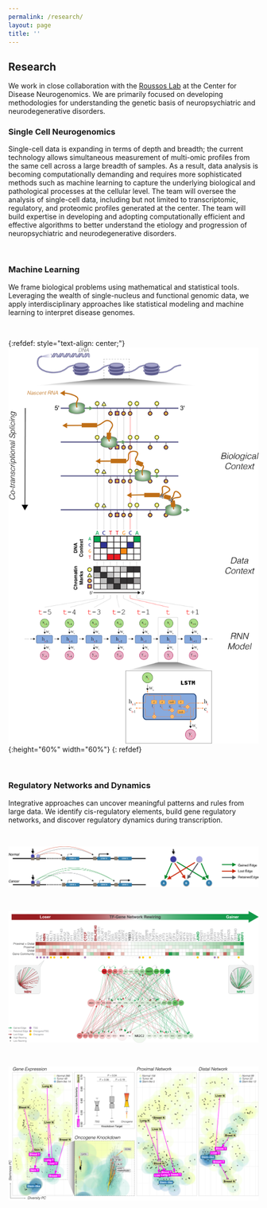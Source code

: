 ```yaml
---
permalink: /research/
layout: page
title: ''
---
```


## Research

We work in close collaboration with the [Roussos Lab](http://labs.icahn.mssm.edu/roussos-lab/) at the Center for Disease Neurogenomics. We are primarily focused on developing methodologies for understanding the genetic basis of neuropsychiatric and neurodegenerative disorders.

### Single Cell Neurogenomics
Single-cell data is expanding in terms of depth and breadth; the current technology allows simultaneous measurement of multi-omic profiles from the same cell across a large breadth of samples. As a result, data analysis is becoming computationally demanding and requires more sophisticated methods such as machine learning to capture the underlying biological and pathological processes at the cellular level. The team will oversee the analysis of single-cell data, including but not limited to transcriptomic, regulatory, and proteomic profiles generated at the center. The team will build expertise in developing and adopting computationally efficient and effective algorithms to better understand the etiology and progression of neuropsychiatric and neurodegenerative disorders.

<br>

### Machine Learning

We frame biological problems using mathematical and statistical tools. Leveraging the wealth of single-nucleus and functional genomic data, we apply interdisciplinary approaches like statistical modeling and machine learning to interpret disease genomes.

<br>

{:refdef: style="text-align: center;"}
![ESPRNN Overview](/images/ESPRNN_overview.png){:height="60%" width="60%"}
{: refdef}

<br>

### Regulatory Networks and Dynamics

Integrative approaches can uncover meaningful patterns and rules from large data. We identify cis-regulatory elements, build gene regulatory networks, and discover regulatory dynamics during transcription.

<br>

![Rewiring Schematic](/images/rewiring_schematic.png)

<br>

![Rewiring Highlight](/images/rewiring_highlight.png)

<br>

![Cellspace Highlight](/images/cellspace_overview.png)

<br>
